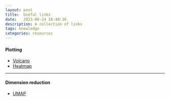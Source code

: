 ```yaml
---
layout: post
title:  Useful links 
date:   2023-08-24 16:40:16
description: A collection of links
tags: knowledge
categories: resources
---
```

#### Plotting
<ul>
    <li><a href="https://huygens.science.uva.nl/VolcaNoseR">Volcano</a></li>
    <li><a href="https://software.broadinstitute.org/morpheus">Heatmap</a></li>
</ul>

<hr>

#### Dimension reduction
<ul>
    <li><a href="https://pair-code.github.io/understanding-umap">UMAP</a></li>
</ul>


<!---               
http://bioconductor.org/books/3.14/OSCA.advanced/more-norm.html#overview-1
https://plotly.com/python/shapes/
-->


